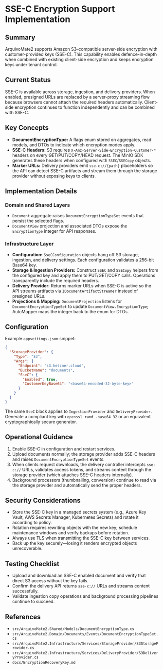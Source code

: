 # SSE-C Encryption Support Implementation

## Summary
ArquivoMate2 supports Amazon S3–compatible server-side encryption with customer-provided keys (SSE-C). This capability enables defence-in-depth when combined with existing client-side encryption and keeps encryption keys under tenant control.

## Current Status
SSE-C is available across storage, ingestion, and delivery providers. When enabled, presigned URLs are replaced by a server-proxy streaming flow because browsers cannot attach the required headers automatically. Client-side encryption continues to function independently and can be combined with SSE-C.

## Key Concepts
- **DocumentEncryptionType:** A flags enum stored on aggregates, read models, and DTOs to indicate which encryption modes apply.
- **SSE-C Headers:** S3 requires `X-Amz-Server-Side-Encryption-Customer-*` headers on every GET/PUT/COPY/HEAD request. The MinIO SDK generates these headers when configured with `SSEC`/`SSECopy` objects.
- **Marker URLs:** Delivery providers emit `sse-c://{path}` placeholders so the API can detect SSE-C artifacts and stream them through the storage provider without exposing keys to clients.

## Implementation Details
### Domain and Shared Layers
- `Document` aggregate raises `DocumentEncryptionTypeSet` events that persist the selected flags.
- `DocumentView` projection and associated DTOs expose the `EncryptionType` integer for API responses.

### Infrastructure Layer
- **Configuration:** `SseCConfiguration` objects hang off S3 storage, ingestion, and delivery settings. Each configuration validates a 256-bit Base64 key.
- **Storage & Ingestion Providers:** Construct `SSEC` and `SSECopy` helpers from the configured key and apply them to PUT/GET/COPY calls. Operations transparently include the required headers.
- **Delivery Provider:** Returns marker URLs when SSE-C is active so the API streams artifacts via `IDocumentArtifactStreamer` instead of presigned URLs.
- **Projections & Mapping:** `DocumentProjection` listens for `DocumentEncryptionTypeSet` to update `DocumentView.EncryptionType`; AutoMapper maps the integer back to the enum for DTOs.

## Configuration
Example `appsettings.json` snippet:

```json
{
  "StorageProvider": {
    "Type": "S3",
    "Args": {
      "Endpoint": "s3.hetzner.cloud",
      "BucketName": "documents",
      "SseC": {
        "Enabled": true,
        "CustomerKeyBase64": "<base64-encoded-32-byte-key>"
      }
    }
  }
}
```

The same `SseC` block applies to `IngestionProvider` and `DeliveryProvider`. Generate a compliant key with `openssl rand -base64 32` or an equivalent cryptographically secure generator.

## Operational Guidance
1. Enable SSE-C in configuration and restart services.
2. Upload documents normally; the storage provider adds SSE-C headers and raises `DocumentEncryptionTypeSet` events.
3. When clients request downloads, the delivery controller intercepts `sse-c://` URLs, validates access tokens, and streams content through the storage provider (which attaches SSE-C headers internally).
4. Background processors (thumbnailing, conversion) continue to read via the storage provider and automatically send the proper headers.

## Security Considerations
- Store the SSE-C key in a managed secrets system (e.g., Azure Key Vault, AWS Secrets Manager, Kubernetes Secrets) and rotate it according to policy.
- Rotation requires rewriting objects with the new key; schedule maintenance windows and verify backups before rotation.
- Always use TLS when transmitting the SSE-C key between services.
- Back up the key securely—losing it renders encrypted objects unrecoverable.

## Testing Checklist
- Upload and download an SSE-C enabled document and verify that direct S3 access without the key fails.
- Confirm the delivery API returns `sse-c://` URLs and streams content successfully.
- Validate ingestion copy operations and background processing pipelines continue to succeed.

## References
- `src/ArquivoMate2.Shared/Models/DocumentEncryptionType.cs`
- `src/ArquivoMate2.Domain/Documents/Events/DocumentEncryptionTypeSet.cs`
- `src/ArquivoMate2.Infrastructure/Services/StorageProvider/S3StorageProvider.cs`
- `src/ArquivoMate2.Infrastructure/Services/DeliveryProvider/S3DeliveryProvider.cs`
- `docs/EncryptionRecoveryKey.md`
